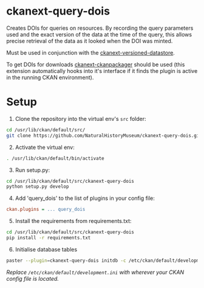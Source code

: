 # ckanext-query-dois

Creates DOIs for queries on resources. By recording the query parameters used and the exact version
of the data at the time of the query, this allows precise retrieval of the data as it looked when
the DOI was minted.

Must be used in conjunction with the
[ckanext-versioned-datastore](https://github.com/NaturalHistoryMuseum/ckanext-versioned-datastore).

To get DOIs for downloads
[ckanext-ckanpackager](https://github.com/NaturalHistoryMuseum/ckanext-versioned-datastore) should
be used (this extension automatically hooks into it's interface if it finds the plugin is active in
the running CKAN environment).


# Setup

1. Clone the repository into the virtual env's `src` folder:

  ```bash
  cd /usr/lib/ckan/default/src/
  git clone https://github.com/NaturalHistoryMuseum/ckanext-query-dois.git
  ```

2. Activate the virtual env:

  ```bash
  . /usr/lib/ckan/default/bin/activate
  ```

3. Run setup.py:

  ```bash
  cd /usr/lib/ckan/default/src/ckanext-query-dois
  python setup.py develop
  ```

4. Add 'query_dois' to the list of plugins in your config file:

  ```ini
  ckan.plugins = ... query_dois
  ```

5. Install the requirements from requirements.txt:

  ```bash
  cd /usr/lib/ckan/default/src/ckanext-query-dois
  pip install -r requirements.txt
  ```

6. Initialise database tables

  ```bash
  paster --plugin=ckanext-query-dois initdb -c /etc/ckan/default/development.ini
  ```
  
  _Replace `/etc/ckan/default/development.ini` with wherever your CKAN config file is located._

